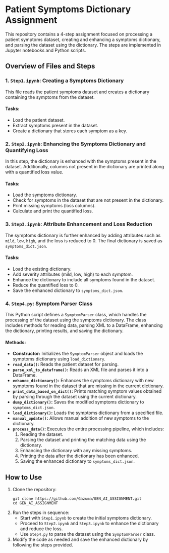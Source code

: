  <h1>Patient Symptoms Dictionary Assignment</h1>
    <p>This repository contains a 4-step assignment focused on processing a patient symptoms dataset, creating and enhancing a symptoms dictionary, and parsing the dataset using the dictionary. The steps are implemented in Jupyter notebooks and Python scripts.</p>

   <h2>Overview of Files and Steps</h2>

  <h3>1. <code>Step1.ipynb</code>: Creating a Symptoms Dictionary</h3>
    <p>This file reads the patient symptoms dataset and creates a dictionary containing the symptoms from the dataset.</p>
    <h4>Tasks:</h4>
    <ul>
        <li>Load the patient dataset.</li>
        <li>Extract symptoms present in the dataset.</li>
        <li>Create a dictionary that stores each symptom as a key.</li>
    </ul>

  <h3>2. <code>Step2.ipynb</code>: Enhancing the Symptoms Dictionary and Quantifying Loss</h3>
    <p>In this step, the dictionary is enhanced with the symptoms present in the dataset. Additionally, columns not present in the dictionary are printed along with a quantified loss value.</p>
    <h4>Tasks:</h4>
    <ul>
        <li>Load the symptoms dictionary.</li>
        <li>Check for symptoms in the dataset that are not present in the dictionary.</li>
        <li>Print missing symptoms (loss columns).</li>
        <li>Calculate and print the quantified loss.</li>
    </ul>

  <h3>3. <code>Step3.ipynb</code>: Attribute Enhancement and Loss Reduction</h3>
    <p>The symptoms dictionary is further enhanced by adding attributes such as <code>mild</code>, <code>low</code>, <code>high</code>, and the loss is reduced to 0. The final dictionary is saved as <code>symptoms_dict.json</code>.</p>
    <h4>Tasks:</h4>
    <ul>
        <li>Load the existing dictionary.</li>
        <li>Add severity attributes (mild, low, high) to each symptom.</li>
        <li>Enhance the dictionary to include all symptoms found in the dataset.</li>
        <li>Reduce the quantified loss to 0.</li>
        <li>Save the enhanced dictionary to <code>symptoms_dict.json</code>.</li>
    </ul>

  <h3>4. <code>Step4.py</code>: Symptom Parser Class</h3>
    <p>This Python script defines a <code>SymptomParser</code> class, which handles the processing of the dataset using the symptoms dictionary. The class includes methods for reading data, parsing XML to a DataFrame, enhancing the dictionary, printing results, and saving the dictionary.</p>
    <h4>Methods:</h4>
    <ul>
        <li><strong>Constructor:</strong> Initializes the <code>SymptomParser</code> object and loads the symptoms dictionary using <code>load_dictionary</code>.</li>
        <li><strong><code>read_data()</code>:</strong> Reads the patient dataset for parsing.</li>
        <li><strong><code>parse_xml_to_dataframe()</code>:</strong> Reads an XML file and parses it into a DataFrame.</li>
        <li><strong><code>enhance_dictionary()</code>:</strong> Enhances the symptoms dictionary with new symptoms found in the dataset that are missing in the current dictionary.</li>
        <li><strong><code>print_data_based_on_dict()</code>:</strong> Prints matching symptom values obtained by parsing through the dataset using the current dictionary.</li>
        <li><strong><code>dump_dictionary()</code>:</strong> Saves the modified symptoms dictionary to <code>symptoms_dict.json</code>.</li>
        <li><strong><code>load_dictionary()</code>:</strong> Loads the symptoms dictionary from a specified file.</li>
        <li><strong><code>manual_update()</code>:</strong> Allows manual addition of new symptoms to the dictionary.</li>
        <li><strong><code>process_data()</code>:</strong> Executes the entire processing pipeline, which includes:
            <ol>
                <li>Reading the dataset.</li>
                <li>Parsing the dataset and printing the matching data using the dictionary.</li>
                <li>Enhancing the dictionary with any missing symptoms.</li>
                <li>Printing the data after the dictionary has been enhanced.</li>
                <li>Saving the enhanced dictionary to <code>symptoms_dict.json</code>.</li>
            </ol>
        </li>
    </ul>

  <h2>How to Use</h2>
    <ol>
        <li>Clone the repository:
            <pre><code>git clone https://github.com/Gazuma/GEN_AI_ASSIGNMENT.git
cd GEN_AI_ASSIGNMENT</code></pre>
        </li>
        
  <li>Run the steps in sequence:
            <ul>
                <li>Start with <code>Step1.ipynb</code> to create the initial symptoms dictionary.</li>
                <li>Proceed to <code>Step2.ipynb</code> and <code>Step3.ipynb</code> to enhance the dictionary and reduce the loss.</li>
                <li>Use <code>Step4.py</code> to parse the dataset using the <code>SymptomParser</code> class.</li>
            </ul>
        </li>
        <li>Modify the code as needed and save the enhanced dictionary by following the steps provided.</li>
    </ol>

